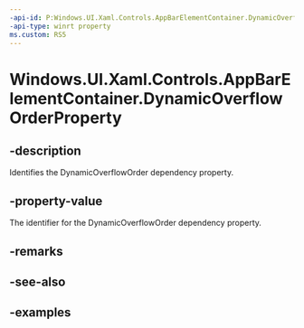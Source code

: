 ```yaml
---
-api-id: P:Windows.UI.Xaml.Controls.AppBarElementContainer.DynamicOverflowOrderProperty
-api-type: winrt property
ms.custom: RS5
---
```


<!-- Property syntax.
public DependencyProperty DynamicOverflowOrderProperty { get; }
-->

# Windows.UI.Xaml.Controls.AppBarElementContainer.DynamicOverflowOrderProperty

## -description

Identifies the DynamicOverflowOrder dependency property.



## -property-value

The identifier for the DynamicOverflowOrder dependency property.

## -remarks

## -see-also

## -examples

